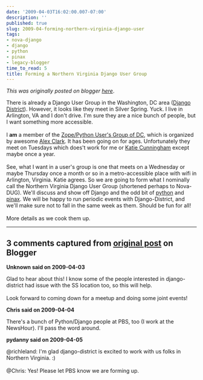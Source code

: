 ```yaml
---
date: '2009-04-03T16:02:00.007-07:00'
description: ''
published: true
slug: 2009-04-forming-northern-virginia-django-user
tags:
- nova-django
- django
- python
- pinax
- legacy-blogger
time_to_read: 5
title: Forming a Northern Virginia Django User Group
---
```


*This was originally posted on blogger [here](https://pydanny.blogspot.com/2009/04/forming-northern-virginia-django-user.html)*.

There is already a Django User Group in the Washington, DC area (<a href="http://groups.google.com/group/django-district">Django District</a>). However, it looks like they meet in Silver Spring. Yuck. I live in Arlington, VA and I don't drive. I'm sure they are a nice bunch of people, but I want something more accessible.<br /><br />I <span style="font-weight: bold;">am</span> a member of the <a href="http://www.zpug.org/">Zope/Python User's Group of DC</a>, which is organized by awesome <a href="http://aclark.net/">Alex Clark</a>. It has been going on for ages. Unfortunately they meet on Tuesdays which does't work for me or <a href="http://elephantangelchild.blogspot.com/">Katie Cunningham</a> except maybe once a year.<br /><br />See, what I want in a user's group is one that meets on a Wednesday or maybe Thursday once a month or so in a metro-accessible place with wifi in Arlington, Virginia. <a href="http://elephantangelchild.blogspot.com/"></a> Katie agrees. So we are going to form what I nominally call the Northern Virginia Django User Group (shortened perhaps to Nova-DUG). We'll discuss and show off Django and the odd bit of <a href="http://python.org/">python</a> and <a href="http://pinaxproject.com/">pinax</a>. We will be happy to run periodic events with Django-District, and we'll make sure not to fall in the same week as them. Should be fun for all!<br /><br />More details as we cook them up.

---

## 3 comments captured from [original post](https://pydanny.blogspot.com/2009/04/forming-northern-virginia-django-user.html) on Blogger

**Unknown said on 2009-04-03**

Glad to hear about this! I know some of the people interested in django-district had issue with the SS location too, so this will help.<br /><br />Look forward to coming down for a meetup and doing some joint events!

**Chris said on 2009-04-04**

There's a bunch of Python/Django people at PBS, too (I work at the NewsHour). I'll pass the word around.

**pydanny said on 2009-04-05**

@richleland: I'm glad django-district is excited to work with us folks in Northern Virginia. :)<br /><br />@Chris: Yes! Please let PBS know we are forming up.

